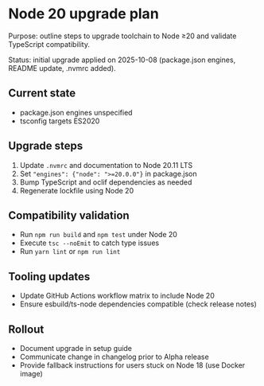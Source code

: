 # Node 20 upgrade plan
Purpose: outline steps to upgrade toolchain to Node ≥20 and validate TypeScript compatibility.

Status: initial upgrade applied on 2025-10-08 (package.json engines, README update, .nvmrc added).

## Current state
- package.json engines unspecified
- tsconfig targets ES2020

## Upgrade steps
1. Update `.nvmrc` and documentation to Node 20.11 LTS
2. Set `"engines": {"node": ">=20.0.0"}` in package.json
3. Bump TypeScript and oclif dependencies as needed
4. Regenerate lockfile using Node 20

## Compatibility validation
- Run `npm run build` and `npm test` under Node 20
- Execute `tsc --noEmit` to catch type issues
- Run `yarn lint` or `npm run lint`

## Tooling updates
- Update GitHub Actions workflow matrix to include Node 20
- Ensure esbuild/ts-node dependencies compatible (check release notes)

## Rollout
- Document upgrade in setup guide
- Communicate change in changelog prior to Alpha release
- Provide fallback instructions for users stuck on Node 18 (use Docker image)
